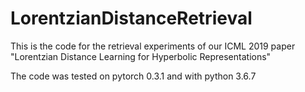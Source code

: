 # LorentzianDistanceRetrieval

This is the code for the retrieval experiments of our ICML 2019 paper "Lorentzian Distance Learning for Hyperbolic Representations"

The code was tested on pytorch 0.3.1 and with python 3.6.7

